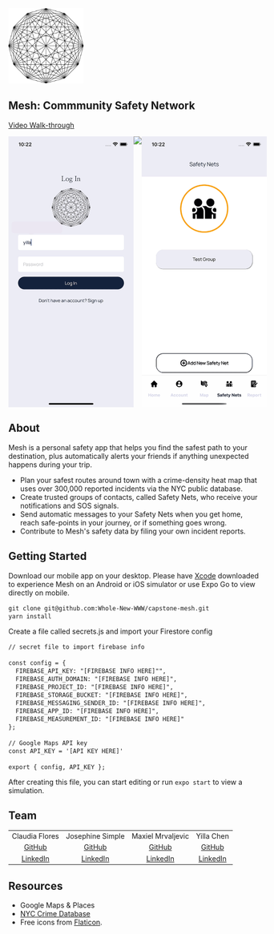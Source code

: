 <img src="https://github.com/Whole-New-WWW/capstone-mesh/blob/main/assets/globe-logo.png" width="150" height="150" />

## Mesh: Commmunity Safety Network
<a href="https://vimeo.com/678746712">Video Walk-through</a>
<div style="display: flex;">
<img src="https://github.com/Whole-New-WWW/capstone-mesh/blob/main/assets/readme/login.gif" width="250">
<img src="https://github.com/Whole-New-WWW/capstone-mesh/blob/main/assets/readme/map.gif" width="250">
<img src="https://github.com/Whole-New-WWW/capstone-mesh/blob/main/assets/readme/safetynet.gif" width="250">
</div>

## About
Mesh is a personal safety app that helps you find the safest path to your destination, plus automatically alerts your friends if anything unexpected happens during your trip.

- Plan your safest routes around town with a crime-density heat map that uses over 300,000 reported incidents via the NYC public database.
- Create trusted groups of contacts, called Safety Nets, who receive your notifications and SOS signals.
- Send automatic messages to your Safety Nets when you get home, reach safe-points in your journey, or if something goes wrong.
- Contribute to Mesh's safety data by filing your own incident reports.

## Getting Started

Download our mobile app on your desktop. Please have <a href="https://apps.apple.com/us/app/xcode/id497799835?mt=12">Xcode</a> downloaded to experience Mesh on an Android or iOS simulator or use Expo Go to view directly on mobile.

```
git clone git@github.com:Whole-New-WWW/capstone-mesh.git
yarn install
```

Create a file called secrets.js and import your Firestore config 
```
// secret file to import firebase info

const config = {
  FIREBASE_API_KEY: "[FIREBASE INFO HERE]"",
  FIREBASE_AUTH_DOMAIN: "[FIREBASE INFO HERE]",
  FIREBASE_PROJECT_ID: "[FIREBASE INFO HERE]",
  FIREBASE_STORAGE_BUCKET: "[FIREBASE INFO HERE]",
  FIREBASE_MESSAGING_SENDER_ID: "[FIREBASE INFO HERE]",
  FIREBASE_APP_ID: "[FIREBASE INFO HERE]",
  FIREBASE_MEASUREMENT_ID: "[FIREBASE INFO HERE]"
};

// Google Maps API key
const API_KEY = '[API KEY HERE]'

export { config, API_KEY };
```

After creating this file, you can start editing or run ```expo start``` to view a simulation.

## Team
<table style="text-align: center;">
<tr>
<td>Claudia Flores</td>
<td>Josephine Simple</td>
<td>Maxiel Mrvaljevic</td>
<td>Yilla Chen</td>
</tr>
<tr>
<td><a href="https://github.com/cflores-1">GitHub</a></td>
<td><a href="https://github.com/JSimple">GitHub</a></td>
<td><a href="https://github.com/MaxielMrvaljevic">GitHub</a></td>
<td><a href="https://github.com/yillachen">GitHub</a></td>
</tr>
<tr>
<td><a href="https://www.linkedin.com/in/claudia-f-261691117/">LinkedIn</a></td>
<td><a href="https://www.linkedin.com/in/simplej/">LinkedIn</a></td>
<td><a href="https://www.linkedin.com/in/maxielmrvaljevic/">LinkedIn</a></td>
<td><a href="https://www.linkedin.com/in/yilla-chen/">LinkedIn</a></td>
</tr>
</table>

## Resources
- Google Maps & Places
- <a href="https://data.cityofnewyork.us/Public-Safety/NYC-crime/qb7u-rbmr">NYC Crime Database</a>
- Free icons from <a href="https://www.flaticon.com/">Flaticon</a>.
